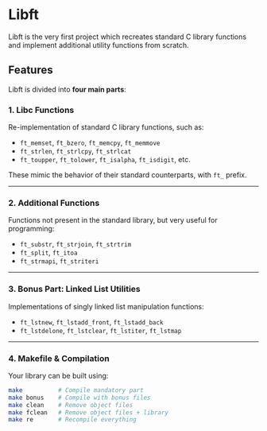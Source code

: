 #  Libft

Libft is the very first project which recreates standard C library functions and implement additional utility functions from scratch.

## Features

Libft is divided into **four main parts**:

### 1. **Libc Functions**
Re-implementation of standard C library functions, such as:
- `ft_memset`, `ft_bzero`, `ft_memcpy`, `ft_memmove`
- `ft_strlen`, `ft_strlcpy`, `ft_strlcat`
- `ft_toupper`, `ft_tolower`, `ft_isalpha`, `ft_isdigit`, etc.

These mimic the behavior of their standard counterparts, with `ft_` prefix.

---

### 2. **Additional Functions**
Functions not present in the standard library, but very useful for programming:
- `ft_substr`, `ft_strjoin`, `ft_strtrim`
- `ft_split`, `ft_itoa`
- `ft_strmapi`, `ft_striteri`

---

### 3. **Bonus Part: Linked List Utilities**
Implementations of singly linked list manipulation functions:
- `ft_lstnew`, `ft_lstadd_front`, `ft_lstadd_back`
- `ft_lstdelone`, `ft_lstclear`, `ft_lstiter`, `ft_lstmap`

---

### 4. **Makefile & Compilation**
Your library can be built using:
```bash
make          # Compile mandatory part
make bonus    # Compile with bonus files
make clean    # Remove object files
make fclean   # Remove object files + library
make re       # Recompile everything
